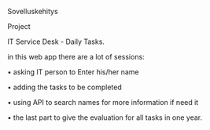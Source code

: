 Sovelluskehitys

Project

IT Service Desk - Daily Tasks.

in this web app there are a lot of sessions:

•	asking IT person to Enter his/her name

•	adding the tasks to be completed

•	using API to search names for more information if need it

•	the last part to give the evaluation for all tasks in one year.
